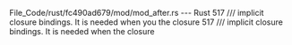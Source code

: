 File_Code/rust/fc490ad679/mod/mod_after.rs --- Rust
517     /// implicit closure bindings. It is needed when you the closure                                                                                     517     /// implicit closure bindings. It is needed when the closure

